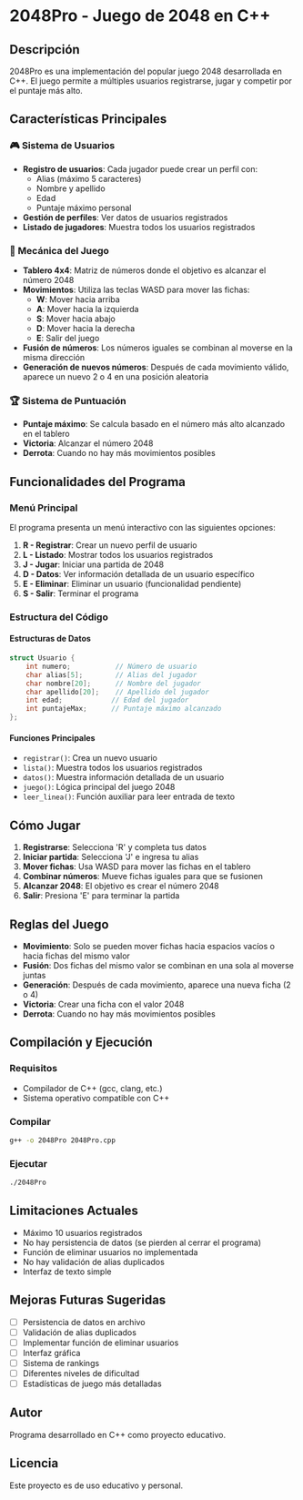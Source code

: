 # 2048Pro - Juego de 2048 en C++

## Descripción
2048Pro es una implementación del popular juego 2048 desarrollada en C++. El juego permite a múltiples usuarios registrarse, jugar y competir por el puntaje más alto.

## Características Principales

### 🎮 Sistema de Usuarios
- **Registro de usuarios**: Cada jugador puede crear un perfil con:
  - Alias (máximo 5 caracteres)
  - Nombre y apellido
  - Edad
  - Puntaje máximo personal
- **Gestión de perfiles**: Ver datos de usuarios registrados
- **Listado de jugadores**: Muestra todos los usuarios registrados

### 🎯 Mecánica del Juego
- **Tablero 4x4**: Matriz de números donde el objetivo es alcanzar el número 2048
- **Movimientos**: Utiliza las teclas WASD para mover las fichas:
  - **W**: Mover hacia arriba
  - **A**: Mover hacia la izquierda
  - **S**: Mover hacia abajo
  - **D**: Mover hacia la derecha
  - **E**: Salir del juego
- **Fusión de números**: Los números iguales se combinan al moverse en la misma dirección
- **Generación de nuevos números**: Después de cada movimiento válido, aparece un nuevo 2 o 4 en una posición aleatoria

### 🏆 Sistema de Puntuación
- **Puntaje máximo**: Se calcula basado en el número más alto alcanzado en el tablero
- **Victoria**: Alcanzar el número 2048
- **Derrota**: Cuando no hay más movimientos posibles

## Funcionalidades del Programa

### Menú Principal
El programa presenta un menú interactivo con las siguientes opciones:

1. **R - Registrar**: Crear un nuevo perfil de usuario
2. **L - Listado**: Mostrar todos los usuarios registrados
3. **J - Jugar**: Iniciar una partida de 2048
4. **D - Datos**: Ver información detallada de un usuario específico
5. **E - Eliminar**: Eliminar un usuario (funcionalidad pendiente)
6. **S - Salir**: Terminar el programa

### Estructura del Código

#### Estructuras de Datos
```cpp
struct Usuario {
    int numero;           // Número de usuario
    char alias[5];        // Alias del jugador
    char nombre[20];      // Nombre del jugador
    char apellido[20];    // Apellido del jugador
    int edad;            // Edad del jugador
    int puntajeMax;      // Puntaje máximo alcanzado
};
```

#### Funciones Principales
- `registrar()`: Crea un nuevo usuario
- `lista()`: Muestra todos los usuarios registrados
- `datos()`: Muestra información detallada de un usuario
- `juego()`: Lógica principal del juego 2048
- `leer_linea()`: Función auxiliar para leer entrada de texto

## Cómo Jugar

1. **Registrarse**: Selecciona 'R' y completa tus datos
2. **Iniciar partida**: Selecciona 'J' e ingresa tu alias
3. **Mover fichas**: Usa WASD para mover las fichas en el tablero
4. **Combinar números**: Mueve fichas iguales para que se fusionen
5. **Alcanzar 2048**: El objetivo es crear el número 2048
6. **Salir**: Presiona 'E' para terminar la partida

## Reglas del Juego

- **Movimiento**: Solo se pueden mover fichas hacia espacios vacíos o hacia fichas del mismo valor
- **Fusión**: Dos fichas del mismo valor se combinan en una sola al moverse juntas
- **Generación**: Después de cada movimiento, aparece una nueva ficha (2 o 4)
- **Victoria**: Crear una ficha con el valor 2048
- **Derrota**: Cuando no hay más movimientos posibles

## Compilación y Ejecución

### Requisitos
- Compilador de C++ (gcc, clang, etc.)
- Sistema operativo compatible con C++

### Compilar
```bash
g++ -o 2048Pro 2048Pro.cpp
```

### Ejecutar
```bash
./2048Pro
```

## Limitaciones Actuales

- Máximo 10 usuarios registrados
- No hay persistencia de datos (se pierden al cerrar el programa)
- Función de eliminar usuarios no implementada
- No hay validación de alias duplicados
- Interfaz de texto simple

## Mejoras Futuras Sugeridas

- [ ] Persistencia de datos en archivo
- [ ] Validación de alias duplicados
- [ ] Implementar función de eliminar usuarios
- [ ] Interfaz gráfica
- [ ] Sistema de rankings
- [ ] Diferentes niveles de dificultad
- [ ] Estadísticas de juego más detalladas

## Autor
Programa desarrollado en C++ como proyecto educativo.

## Licencia
Este proyecto es de uso educativo y personal.
